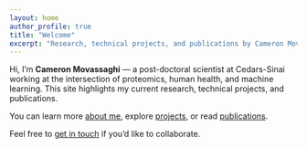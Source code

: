 ```yaml
---
layout: home
author_profile: true
title: "Welcome"
excerpt: "Research, technical projects, and publications by Cameron Movassaghi"
---
```


Hi, I’m **Cameron Movassaghi** — a post-doctoral scientist at Cedars-Sinai working at the intersection of proteomics, human health, and machine learning. This site highlights my current research, technical projects, and publications.

You can learn more [about me](about), explore [projects](projects), or read [publications](publications).

Feel free to [get in touch](contact) if you’d like to collaborate.
